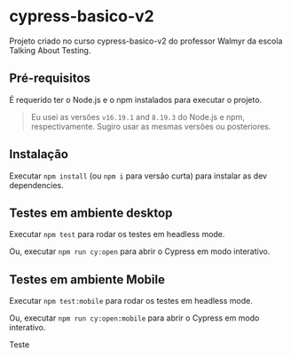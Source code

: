 # cypress-basico-v2

Projeto criado no curso cypress-basico-v2 do professor Walmyr da escola Talking About Testing.

## Pré-requisitos

É requerido ter o Node.js e o npm instalados para executar o projeto.

> Eu usei as versões `v16.19.1` and `8.19.3` do Node.js e npm, respectivamente. Sugiro usar as mesmas versões ou posteriores.

## Instalação

Executar `npm install` (ou `npm i` para versão curta) para instalar as dev dependencies.

## Testes em ambiente desktop

Executar `npm test` para rodar os testes em headless mode.

Ou, executar `npm run cy:open` para abrir o Cypress em modo interativo.

## Testes em ambiente Mobile

Executar `npm test:mobile` para rodar os testes em headless mode.

Ou, executar `npm run cy:open:mobile` para abrir o Cypress em modo interativo.

Teste
